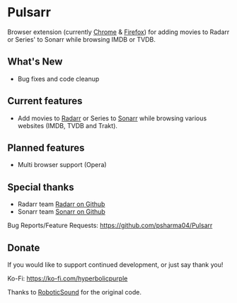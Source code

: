 Pulsarr
=======

Browser extension (currently [Chrome](https://chrome.google.com/webstore/detail/pulsarr/ekjjpacodipfmjhpbjcbnmnimakhlnne) & [Firefox](https://addons.mozilla.org/firefox/addon/ffpulsarr)) for adding movies to Radarr or Series' to Sonarr while browsing IMDB or TVDB.

## What's New
- Bug fixes and code cleanup

## Current features
- Add movies to [Radarr](https://radarr.video) or Series to [Sonarr](https://sonarr.tv) while browsing various websites (IMDB, TVDB and Trakt).

## Planned features
- Multi browser support (Opera)

## Special thanks
- Radarr team [Radarr on Github](https://github.com/Radarr/Radarr)
- Sonarr team [Sonarr on Github](https://github.com/Sonarr/Sonarr)

Bug Reports/Feature Requests: https://github.com/psharma04/Pulsarr

## Donate
If you would like to support continued development, or just say thank you!

Ko-Fi: https://ko-fi.com/hyperbolicpurple

Thanks to [RoboticSound](https://github.com/roboticsound) for the original code.
